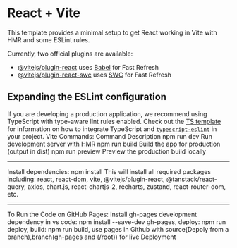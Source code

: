 # React + Vite

This template provides a minimal setup to get React working in Vite with HMR and some ESLint rules.

Currently, two official plugins are available:

- [@vitejs/plugin-react](https://github.com/vitejs/vite-plugin-react/blob/main/packages/plugin-react) uses [Babel](https://babeljs.io/) for Fast Refresh
- [@vitejs/plugin-react-swc](https://github.com/vitejs/vite-plugin-react/blob/main/packages/plugin-react-swc) uses [SWC](https://swc.rs/) for Fast Refresh

## Expanding the ESLint configuration

If you are developing a production application, we recommend using TypeScript with type-aware lint rules enabled. Check out the [TS template](https://github.com/vitejs/vite/tree/main/packages/create-vite/template-react-ts) for information on how to integrate TypeScript and [`typescript-eslint`](https://typescript-eslint.io) in your project.
Vite Commands:
Command         	     Description
npm run dev   	  Run development server with HMR
npm run build	  Build the app for production (output in dist)
npm run preview	  Preview the production build locally
***************************************************************************************************************************************
Install dependencies:
npm install
This will install all required packages including:
react, react-dom,
vite,
@vitejs/plugin-react,
@tanstack/react-query,
axios, chart.js, react-chartjs-2,
recharts, zustand, react-router-dom, etc.

****************************************************************************************************************************************
To Run the Code on GitHub Pages:
Install gh-pages  development dependency in vs code:  npm install --save-dev gh-pages,
deploy:  npm run deploy,
build:  npm run build,
use pages in Github with source(Depoly from a branch),branch(gh-pages and (/root)) for live Deployment
